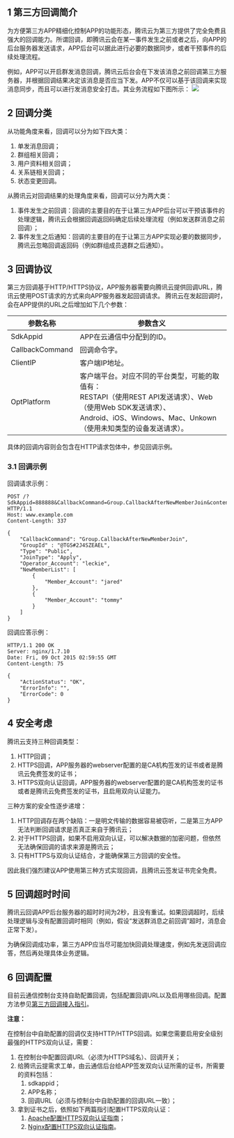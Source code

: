 ## 1 第三方回调简介 

为方便第三方APP精细化控制APP的功能形态，腾讯云为第三方提供了完全免费且强大的回调能力。所谓回调，即腾讯云会在某一事件发生之前或者之后，向APP的后台服务器发送请求，APP后台可以据此进行必要的数据同步，或者干预事件的后续处理流程。

例如，APP可以开启群发消息回调，腾讯云后台会在下发该消息之前回调第三方服务器，并根据回调结果决定该消息是否应当下发。APP不仅可以基于该回调来实现消息同步，而且可以进行发消息安全打击。其业务流程如下图所示：
 ![](//mccdn.qcloud.com/static/img/3708a8d1c1397cfb112c78ef9125fb24/image.png)

## 2 回调分类 

从功能角度来看，回调可以分为如下四大类：
1. 单发消息回调；
1. 群组相关回调；
1. 用户资料相关回调；
1. 关系链相关回调；
1. 状态变更回调。

从腾讯云对回调结果的处理角度来看，回调可以分为两大类：
1. 事件发生之前回调：回调的主要目的在于让第三方APP后台可以干预该事件的处理逻辑，腾讯云会根据回调返回码确定后续处理流程（例如发送群消息之前回调）；
1. 事件发生之后通知：回调的主要目的在于让第三方APP实现必要的数据同步，腾讯云忽略回调返回码（例如群组成员退群之后通知）。
 
## 3 回调协议 

第三方回调基于HTTP/HTTPS协议，APP服务器需要向腾讯云提供回调URL，腾讯云使用POST请求的方式来向APP服务器发起回调请求。 
腾讯云在发起回调时，会在APP提供的URL之后增加如下几个参数： 


| 参数名称 | 参数含义 |
|---------|---------|
|  SdkAppid  | APP在云通信中分配到的ID。 | 
|  CallbackCommand  | 回调命令字。 | 
|  ClientIP  | 客户端IP地址。 | 
|  OptPlatform  | 客户端平台。对应不同的平台类型，可能的取值有：<br />	RESTAPI（使用REST API发送请求）、Web（使用Web SDK发送请求）、<br/>Android、iOS、Windows、Mac、Unkown（使用未知类型的设备发送请求）。 | 

具体的回调内容则会包含在HTTP请求包体中，参见回调示例。 

### 3.1 回调示例 

回调请求示例： 

```
POST /?SdkAppid=888888&CallbackCommand=Group.CallbackAfterNewMemberJoin&contenttype=json&ClientIP=$ClientIP&OptPlatform=$OptPlatform HTTP/1.1
Host: www.example.com
Content-Length: 337

{
    "CallbackCommand": "Group.CallbackAfterNewMemberJoin",
    "GroupId" : "@TGS#2J4SZEAEL",
    "Type": "Public",
    "JoinType": "Apply",
    "Operator_Account": "leckie",
    "NewMemberList": [
        {
            "Member_Account": "jared"
        },
        {
            "Member_Account": "tommy"
        }
    ]
}
```
回调应答示例： 

```
HTTP/1.1 200 OK
Server: nginx/1.7.10
Date: Fri, 09 Oct 2015 02:59:55 GMT
Content-Length: 75
 
{
    "ActionStatus": "OK", 
    "ErrorInfo": "", 
    "ErrorCode": 0
}
```

## 4 安全考虑 

腾讯云支持三种回调类型： 
1. HTTP回调；
1. HTTPS回调，APP服务器的webserver配置的是CA机构签发的证书或者是腾讯云免费签发的证书；
1. HTTPS双向认证回调，APP服务器的webserver配置的是CA机构签发的证书或者是腾讯云免费签发的证书，且启用双向认证能力。
 
三种方案的安全性逐步递增： 
1. HTTP回调存在两个缺陷：一是明文传输的数据容易被窃听，二是第三方APP无法判断回调请求是否真正来自于腾讯云；
1. 对于HTTPS回调，如果不启用双向认证，可以解决数据的加密问题，但依然无法确保回调的请求来源是腾讯云；
1. 只有HTTPS与双向认证结合，才能确保第三方回调的安全性。

因此我们强烈建议APP使用第三种方式实现回调，且腾讯云签发证书完全免费。
 
## 5 回调超时时间 

腾讯云回调APP后台服务器的超时时间为2秒，且没有重试。如果回调超时，后续处理逻辑与没有配置回调时相同（例如，假设“发送群消息之前回调”超时，消息会正常下发）。

为确保回调成功率，第三方APP应当尽可能加快回调处理速度，例如先发送回调应答，然后再处理具体业务逻辑。 

## 6 回调配置 

目前云通信控制台支持自助配置回调，包括配置回调URL以及启用哪些回调。配置方法参见[第三方回调接入指引](/doc/product/269/第三方回调接入指引)。 

**注意：** 

在控制台中自助配置的回调仅支持HTTP/HTTPS回调。如果您需要启用安全级别最强的HTTPS双向认证，需要： 
1. 在控制台中配置回调URL（必须为HTTPS域名）、回调开关；
1. 给腾讯云提需求工单，由云通信后台给APP签发双向认证所需的证书，所需要的资料包括： 
	1. sdkappid； 
	1. APP名称； 
	1. 回调URL（必须与控制台中自助配置的回调URL一致）； 
1. 拿到证书之后，依照如下两篇指引配置HTTPS双向认证： 
	1. [Apache配置HTTPS双向认证指南](/doc/product/269/Apache双向认证配置指南)； 
	1. [Nginx配置HTTPS双向认证指南](/doc/product/269/Nginx双向认证配置指南)。 
